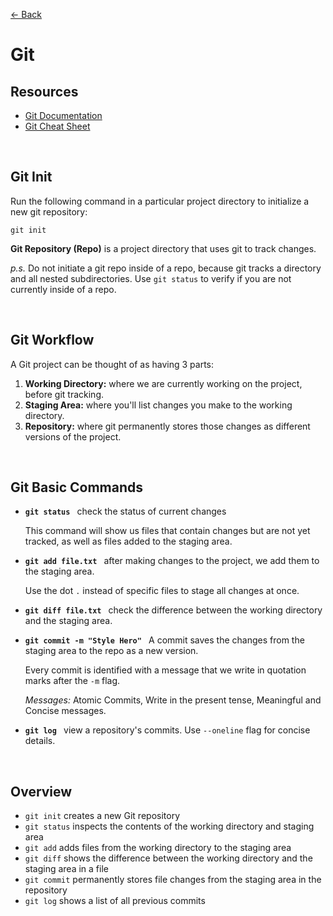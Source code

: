 [&larr; Back](./README.md)

# Git

## Resources

- [Git Documentation](https://git-scm.com/docs)
- [Git Cheat Sheet](https://education.github.com/git-cheat-sheet-education.pdf)

<br>
 
## Git Init

Run the following command in a particular project directory to initialize a new git repository:

```
git init
```

**Git Repository (Repo)** is a project directory that uses git to track changes.

_p.s._ Do not initiate a git repo inside of a repo, because git tracks a directory and all nested subdirectories. Use `git status` to verify if you are not currently inside of a repo.

<br>

## Git Workflow

A Git project can be thought of as having 3 parts:

1. **Working Directory:** where we are currently working on the project, before git tracking.
2. **Staging Area:** where you'll list changes you make to the working directory.
3. **Repository:** where git permanently stores those changes as different versions of the project.

<br>

## Git Basic Commands

- **`git status `** check the status of current changes

  This command will show us files that contain changes but are not yet tracked, as well as files added to the staging area.

- **`git add file.txt `** after making changes to the project, we add them to the staging area.

  Use the dot `.` instead of specific files to stage all changes at once.

- **`git diff file.txt `** check the difference between the working directory and the staging area.

- **`git commit -m "Style Hero" `** A commit saves the changes from the staging area to the repo as a new version.

  Every commit is identified with a message that we write in quotation marks after the `-m` flag.

  _Messages:_ Atomic Commits, Write in the present tense, Meaningful and Concise messages.

- **`git log `** view a repository's commits. Use `--oneline` flag for concise details.

<br>

## Overview

- `git init` creates a new Git repository
- `git status` inspects the contents of the working directory and staging area
- `git add` adds files from the working directory to the staging area
- `git diff` shows the difference between the working directory and the staging area in a file
- `git commit` permanently stores file changes from the staging area in the repository
- `git log` shows a list of all previous commits

<br>
